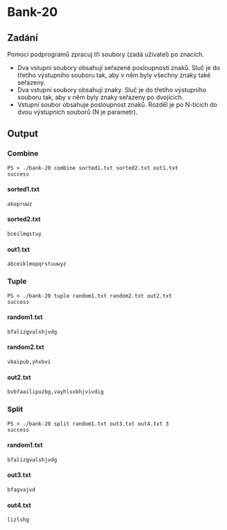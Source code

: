 # Bank-20

## Zadání
Pomocí podprogramů zpracuj tři soubory (zadá uživatel) po znacích.
- Dva vstupní soubory obsahují seřazené posloupnosti znaků. Sluč je do třetího výstupního souboru tak, aby v něm byly všechny znaky také seřazeny.
- Dva vstupní soubory obsahují znaky. Sluč je do třetího výstupního souboru tak, aby v něm byly znaky seřazeny po dvojicích.
- Vstupní soubor obsahuje posloupnost znaků. Rozděl je po N-ticích do dvou výstupních souborů (N je parametr).

## Output

### Combine
```
PS > ./bank-20 combine sorted1.txt sorted2.txt out1.txt
success
```
#### sorted1.txt
```
akopruwz
```

#### sorted2.txt
```
bceilmqstuy
```

#### out1.txt
```
abceiklmopqrstuuwyz
```

### Tuple
```
PS > ./bank-20 tuple random1.txt random2.txt out2.txt
success
```

#### random1.txt
```
bfalizgvalshjvdg
```

#### random2.txt
```
vbaipub,yhxbvi
```

#### out2.txt
```
bvbfaailipuzbg,vayhlsxbhjvivdig
```

### Split
```
PS > ./bank-20 split random1.txt out3.txt out4.txt 3
success
```

#### random1.txt
```
bfalizgvalshjvdg
```

#### out3.txt
```
bfagvajvd
```

#### out4.txt
```
lizlshg
```